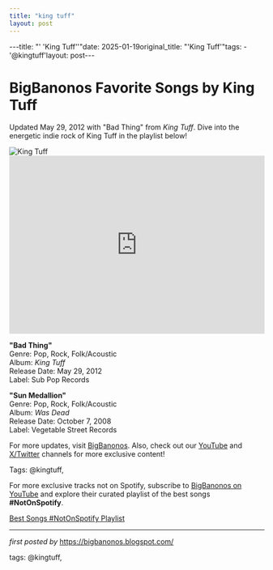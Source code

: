 ```yaml
---
title: "king tuff"
layout: post
---
```

---title: "' 'King Tuff''"date: 2025-01-19original_title: "'King Tuff'"tags:  - '@kingtuff'layout: post---<!-- Title of the Post --><h1 >BigBanonos Favorite Songs by King Tuff</h1> <!-- Introductory Text --><p >Updated May 29, 2012 with "Bad Thing" from <em>King Tuff</em>. Dive into the energetic indie rock of King Tuff in the playlist below!</p> <!-- Featured Image --><div > <img src="https://i.scdn.co/image/ab67616d0000b2731266e22c412047bc5ba5e171" alt="King Tuff" /></div> <!-- Spotify Embed --><div > <iframe src="https://open.spotify.com/embed/playlist/1QJcwdMLhM1A8cGdeLlf8i?utm_source=generator" width="100%" height="352" frameborder="0" allowfullscreen="" allow="autoplay; clipboard-write; encrypted-media; fullscreen; picture-in-picture" loading="lazy"></iframe></div> <!-- Song Information --><div > <p><strong>"Bad Thing"</strong><br> Genre: Pop, Rock, Folk/Acoustic<br> Album: <em>King Tuff</em><br> Release Date: May 29, 2012<br> Label: Sub Pop Records</p> <p><strong>"Sun Medallion"</strong><br> Genre: Pop, Rock, Folk/Acoustic<br> Album: <em>Was Dead</em><br> Release Date: October 7, 2008<br> Label: Vegetable Street Records</p></div> <!-- Footer Links --><div > <p>For more updates, visit <a href="https://bigbanonos.blogspot.com/" target="_blank">BigBanonos</a>. Also, check out our <a href="https://www.youtube.com/@BigBanonos" target="_blank">YouTube</a> and <a href="https://x.com/bigbanonos" target="_blank">X/Twitter</a> channels for more exclusive content!</p></div> <!-- Tags --><p >Tags: @kingtuff,</p><!--Subscribe and Playlist Links--><div>    <p>For more exclusive tracks not on Spotify, subscribe to <a href="https://www.youtube.com/@BigBanonos" target="_blank">BigBanonos on YouTube</a> and explore their curated playlist of the best songs <strong>#NotOnSpotify</strong>.</p>    <p><a href="https://www.youtube.com/playlist?list=PLtuNtuTatqI0kFahUCbtbfenC_ET5O_tr" target="_blank">Best Songs #NotOnSpotify Playlist<br /></a></p></div><hr /><p><em>first posted by</em> <a href="https://bigbanonos.blogspot.com/" rel="noopener" target="_new">https://bigbanonos.blogspot.com/</a></p><p>tags: @kingtuff,</p>